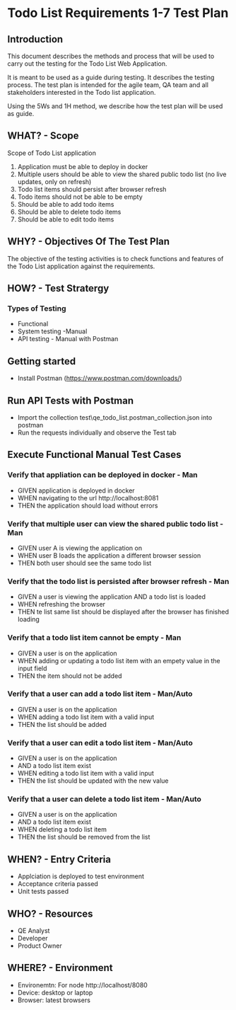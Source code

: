 # Todo List Requirements 1-7 Test Plan

## Introduction
This document describes the methods and process that will be used 
to carry out the testing for the Todo List Web Application.

It is meant to be used as a guide during testing. It describes
the testing process. The test plan is intended for the agile team, QA team and all stakeholders interested in the Todo list application.

Using the 5Ws and 1H method, we describe how the test plan will be used as guide.


## WHAT? - Scope
Scope of Todo List application
1. Application must be able to deploy in docker
2. Multiple users should be able to view the shared public todo list (no live updates, only on refresh)
3. Todo list items should persist after browser refresh
4. Todo items should not be able to be empty
5. Should be able to add todo items
6. Should be able to delete todo items
7. Should be able to edit todo items

## WHY? - Objectives Of The Test Plan
The objective of the testing activities is to check functions and features of the Todo List application against the requirements.

## HOW? - Test Stratergy
### Types of Testing
- Functional 
 - System testing -Manual
 - API testing - Manual with Postman

## Getting started
- Install Postman (https://www.postman.com/downloads/)

## Run API Tests with Postman
- Import the collection test\qe_todo_list.postman_collection.json into postman
- Run the requests individually and observe the Test tab

## Execute Functional Manual Test Cases
### Verify that appliation can be deployed in docker - Man 
  - GIVEN application is deployed in docker
  - WHEN navigating to the url http://localhost:8081
  - THEN the application should load without errors

### Verify that multiple user can view the shared public todo list - Man
  - GIVEN user A is viewing the application on 
  - WHEN user B loads the application a different browser session
  - THEN both user should see the same todo list

### Verify that the todo list is persisted after browser refresh - Man
  - GIVEN a user is viewing the application AND a todo list is loaded
  - WHEN refreshing the browser
  - THEN te list same list should be displayed after the browser has finished loading

### Verify that a todo list item cannot be empty - Man
  - GIVEN a user is on the application 
  - WHEN adding or updating a todo list item with an empety value in the input field 
  - THEN the item should not be added

### Verify that a user can add a todo list item - Man/Auto
  - GIVEN a user is on the application
  - WHEN adding a todo list item with a valid input
  - THEN the list should be added

### Verify that a user can edit a todo list item - Man/Auto
  - GIVEN a user is on the application 
  - AND a todo list item exist
  - WHEN editing a todo list item with a valid input
  - THEN the list should be updated with the new value

### Verify that a user can delete a todo list item - Man/Auto
  - GIVEN a user is on the application 
  - AND a todo list item exist
  - WHEN deleting a todo list item
  - THEN the list should be removed from the list


## WHEN? - Entry Criteria
- Applciation is deployed to test environment
- Acceptance criteria passed
- Unit tests passed

## WHO? -  Resources
- QE Analyst
- Developer
- Product Owner

## WHERE? - Environment
- Environemtn: For node http://localhost/8080
- Device: desktop or laptop
- Browser: latest browsers
